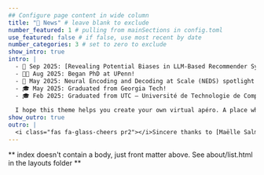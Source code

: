 ```yaml
---
## Configure page content in wide column
title: "📰 News" # leave blank to exclude
number_featured: 1 # pulling from mainSections in config.toml
use_featured: false # if false, use most recent by date
number_categories: 3 # set to zero to exclude
show_intro: true
intro: |
  - 📄 Sep 2025: [Revealing Potential Biases in LLM-Based Recommender Systems in the Cold Start Setting](https://arxiv.org/abs/2508.20401), main author and `oral` at `EARL 2025 (RecSys)`!
  - 🧑‍🎓 Aug 2025: Began PhD at UPenn!
  - 📄 May 2025: Neural Encoding and Decoding at Scale (NEDS) spotlight at ICML 2025!
  - 🎓 May 2025: Graduated from Georgia Tech!
  - 🎓 Feb 2025: Graduated from UTC – Université de Technologie de Compiègne!
  
  I hope this theme helps you create your own virtual apéro. A place where you and your site's visitors enjoy spending time, and one that helps folks get to know you better. 
show_outro: true
outro: |
  <i class="fas fa-glass-cheers pr2"></i>Sincere thanks to [Maëlle Salmon](https://masalmon.eu/) for her help naming this Hugo theme!
---
```


** index doesn't contain a body, just front matter above.
See about/list.html in the layouts folder **
